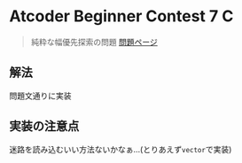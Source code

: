 # Atcoder Beginner Contest 7 C
> 純粋な幅優先探索の問題
> [問題ページ](https://atcoder.jp/contests/abc007/tasks/abc007_3)
## 解法
問題文通りに実装
## 実装の注意点
迷路を読み込むいい方法ないかなぁ…(とりあえず`vector`で実装)
